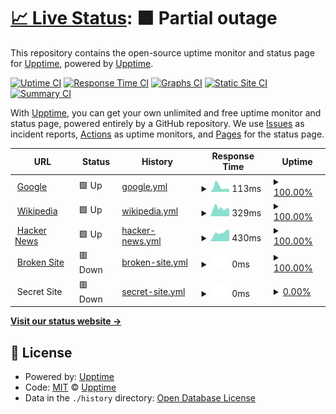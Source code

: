# [📈 Live Status](https://upptime.github.io/upptime): <!--live status--> **🟧 Partial outage**

This repository contains the open-source uptime monitor and status page for [Upptime](https://upptime.js.org), powered by [Upptime](https://github.com/upptime/upptime).

[![Uptime CI](https://github.com/koj-co/upptime/workflows/Uptime%20CI/badge.svg)](https://github.com/koj-co/upptime/actions?query=workflow%3A%22Uptime+CI%22)
[![Response Time CI](https://github.com/koj-co/upptime/workflows/Response%20Time%20CI/badge.svg)](https://github.com/koj-co/upptime/actions?query=workflow%3A%22Response+Time+CI%22)
[![Graphs CI](https://github.com/koj-co/upptime/workflows/Graphs%20CI/badge.svg)](https://github.com/koj-co/upptime/actions?query=workflow%3A%22Graphs+CI%22)
[![Static Site CI](https://github.com/koj-co/upptime/workflows/Static%20Site%20CI/badge.svg)](https://github.com/koj-co/upptime/actions?query=workflow%3A%22Static+Site+CI%22)
[![Summary CI](https://github.com/koj-co/upptime/workflows/Summary%20CI/badge.svg)](https://github.com/koj-co/upptime/actions?query=workflow%3A%22Summary+CI%22)

With [Upptime](https://upptime.js.org), you can get your own unlimited and free uptime monitor and status page, powered entirely by a GitHub repository. We use [Issues](https://github.com/upptime/upptime/issues) as incident reports, [Actions](https://github.com/Seklfreak/upptime/actions) as uptime monitors, and [Pages](https://upptime.github.io/upptime) for the status page.

<!--start: status pages-->
<!-- This summary is generated by Upptime (https://github.com/upptime/upptime) -->
<!-- Do not edit this manually, your changes will be overwritten -->
<!-- prettier-ignore -->
| URL | Status | History | Response Time | Uptime |
| --- | ------ | ------- | ------------- | ------ |
| <img alt="" src="https://favicons.githubusercontent.com/www.google.com" height="13"> [Google](https://www.google.com) | 🟩 Up | [google.yml](https://github.com/Seklfreak/upptime/commits/HEAD/history/google.yml) | <details><summary><img alt="Response time graph" src="./graphs/google/response-time-week.png" height="20"> 113ms</summary><br><a href="https://Seklfreak.github.io/upptime/history/google"><img alt="Response time 88" src="https://img.shields.io/endpoint?url=https%3A%2F%2Fraw.githubusercontent.com%2FSeklfreak%2Fupptime%2FHEAD%2Fapi%2Fgoogle%2Fresponse-time.json"></a><br><a href="https://Seklfreak.github.io/upptime/history/google"><img alt="24-hour response time 82" src="https://img.shields.io/endpoint?url=https%3A%2F%2Fraw.githubusercontent.com%2FSeklfreak%2Fupptime%2FHEAD%2Fapi%2Fgoogle%2Fresponse-time-day.json"></a><br><a href="https://Seklfreak.github.io/upptime/history/google"><img alt="7-day response time 113" src="https://img.shields.io/endpoint?url=https%3A%2F%2Fraw.githubusercontent.com%2FSeklfreak%2Fupptime%2FHEAD%2Fapi%2Fgoogle%2Fresponse-time-week.json"></a><br><a href="https://Seklfreak.github.io/upptime/history/google"><img alt="30-day response time 89" src="https://img.shields.io/endpoint?url=https%3A%2F%2Fraw.githubusercontent.com%2FSeklfreak%2Fupptime%2FHEAD%2Fapi%2Fgoogle%2Fresponse-time-month.json"></a><br><a href="https://Seklfreak.github.io/upptime/history/google"><img alt="1-year response time 88" src="https://img.shields.io/endpoint?url=https%3A%2F%2Fraw.githubusercontent.com%2FSeklfreak%2Fupptime%2FHEAD%2Fapi%2Fgoogle%2Fresponse-time-year.json"></a></details> | <details><summary><a href="https://Seklfreak.github.io/upptime/history/google">100.00%</a></summary><a href="https://Seklfreak.github.io/upptime/history/google"><img alt="All-time uptime 100.00%" src="https://img.shields.io/endpoint?url=https%3A%2F%2Fraw.githubusercontent.com%2FSeklfreak%2Fupptime%2FHEAD%2Fapi%2Fgoogle%2Fuptime.json"></a><br><a href="https://Seklfreak.github.io/upptime/history/google"><img alt="24-hour uptime 100.00%" src="https://img.shields.io/endpoint?url=https%3A%2F%2Fraw.githubusercontent.com%2FSeklfreak%2Fupptime%2FHEAD%2Fapi%2Fgoogle%2Fuptime-day.json"></a><br><a href="https://Seklfreak.github.io/upptime/history/google"><img alt="7-day uptime 100.00%" src="https://img.shields.io/endpoint?url=https%3A%2F%2Fraw.githubusercontent.com%2FSeklfreak%2Fupptime%2FHEAD%2Fapi%2Fgoogle%2Fuptime-week.json"></a><br><a href="https://Seklfreak.github.io/upptime/history/google"><img alt="30-day uptime 100.00%" src="https://img.shields.io/endpoint?url=https%3A%2F%2Fraw.githubusercontent.com%2FSeklfreak%2Fupptime%2FHEAD%2Fapi%2Fgoogle%2Fuptime-month.json"></a><br><a href="https://Seklfreak.github.io/upptime/history/google"><img alt="1-year uptime 100.00%" src="https://img.shields.io/endpoint?url=https%3A%2F%2Fraw.githubusercontent.com%2FSeklfreak%2Fupptime%2FHEAD%2Fapi%2Fgoogle%2Fuptime-year.json"></a></details>
| <img alt="" src="https://favicons.githubusercontent.com/en.wikipedia.org" height="13"> [Wikipedia](https://en.wikipedia.org) | 🟩 Up | [wikipedia.yml](https://github.com/Seklfreak/upptime/commits/HEAD/history/wikipedia.yml) | <details><summary><img alt="Response time graph" src="./graphs/wikipedia/response-time-week.png" height="20"> 329ms</summary><br><a href="https://Seklfreak.github.io/upptime/history/wikipedia"><img alt="Response time 183" src="https://img.shields.io/endpoint?url=https%3A%2F%2Fraw.githubusercontent.com%2FSeklfreak%2Fupptime%2FHEAD%2Fapi%2Fwikipedia%2Fresponse-time.json"></a><br><a href="https://Seklfreak.github.io/upptime/history/wikipedia"><img alt="24-hour response time 746" src="https://img.shields.io/endpoint?url=https%3A%2F%2Fraw.githubusercontent.com%2FSeklfreak%2Fupptime%2FHEAD%2Fapi%2Fwikipedia%2Fresponse-time-day.json"></a><br><a href="https://Seklfreak.github.io/upptime/history/wikipedia"><img alt="7-day response time 329" src="https://img.shields.io/endpoint?url=https%3A%2F%2Fraw.githubusercontent.com%2FSeklfreak%2Fupptime%2FHEAD%2Fapi%2Fwikipedia%2Fresponse-time-week.json"></a><br><a href="https://Seklfreak.github.io/upptime/history/wikipedia"><img alt="30-day response time 289" src="https://img.shields.io/endpoint?url=https%3A%2F%2Fraw.githubusercontent.com%2FSeklfreak%2Fupptime%2FHEAD%2Fapi%2Fwikipedia%2Fresponse-time-month.json"></a><br><a href="https://Seklfreak.github.io/upptime/history/wikipedia"><img alt="1-year response time 183" src="https://img.shields.io/endpoint?url=https%3A%2F%2Fraw.githubusercontent.com%2FSeklfreak%2Fupptime%2FHEAD%2Fapi%2Fwikipedia%2Fresponse-time-year.json"></a></details> | <details><summary><a href="https://Seklfreak.github.io/upptime/history/wikipedia">100.00%</a></summary><a href="https://Seklfreak.github.io/upptime/history/wikipedia"><img alt="All-time uptime 100.00%" src="https://img.shields.io/endpoint?url=https%3A%2F%2Fraw.githubusercontent.com%2FSeklfreak%2Fupptime%2FHEAD%2Fapi%2Fwikipedia%2Fuptime.json"></a><br><a href="https://Seklfreak.github.io/upptime/history/wikipedia"><img alt="24-hour uptime 100.00%" src="https://img.shields.io/endpoint?url=https%3A%2F%2Fraw.githubusercontent.com%2FSeklfreak%2Fupptime%2FHEAD%2Fapi%2Fwikipedia%2Fuptime-day.json"></a><br><a href="https://Seklfreak.github.io/upptime/history/wikipedia"><img alt="7-day uptime 100.00%" src="https://img.shields.io/endpoint?url=https%3A%2F%2Fraw.githubusercontent.com%2FSeklfreak%2Fupptime%2FHEAD%2Fapi%2Fwikipedia%2Fuptime-week.json"></a><br><a href="https://Seklfreak.github.io/upptime/history/wikipedia"><img alt="30-day uptime 100.00%" src="https://img.shields.io/endpoint?url=https%3A%2F%2Fraw.githubusercontent.com%2FSeklfreak%2Fupptime%2FHEAD%2Fapi%2Fwikipedia%2Fuptime-month.json"></a><br><a href="https://Seklfreak.github.io/upptime/history/wikipedia"><img alt="1-year uptime 100.00%" src="https://img.shields.io/endpoint?url=https%3A%2F%2Fraw.githubusercontent.com%2FSeklfreak%2Fupptime%2FHEAD%2Fapi%2Fwikipedia%2Fuptime-year.json"></a></details>
| <img alt="" src="https://favicons.githubusercontent.com/news.ycombinator.com" height="13"> [Hacker News](https://news.ycombinator.com) | 🟩 Up | [hacker-news.yml](https://github.com/Seklfreak/upptime/commits/HEAD/history/hacker-news.yml) | <details><summary><img alt="Response time graph" src="./graphs/hacker-news/response-time-week.png" height="20"> 430ms</summary><br><a href="https://Seklfreak.github.io/upptime/history/hacker-news"><img alt="Response time 390" src="https://img.shields.io/endpoint?url=https%3A%2F%2Fraw.githubusercontent.com%2FSeklfreak%2Fupptime%2FHEAD%2Fapi%2Fhacker-news%2Fresponse-time.json"></a><br><a href="https://Seklfreak.github.io/upptime/history/hacker-news"><img alt="24-hour response time 397" src="https://img.shields.io/endpoint?url=https%3A%2F%2Fraw.githubusercontent.com%2FSeklfreak%2Fupptime%2FHEAD%2Fapi%2Fhacker-news%2Fresponse-time-day.json"></a><br><a href="https://Seklfreak.github.io/upptime/history/hacker-news"><img alt="7-day response time 430" src="https://img.shields.io/endpoint?url=https%3A%2F%2Fraw.githubusercontent.com%2FSeklfreak%2Fupptime%2FHEAD%2Fapi%2Fhacker-news%2Fresponse-time-week.json"></a><br><a href="https://Seklfreak.github.io/upptime/history/hacker-news"><img alt="30-day response time 370" src="https://img.shields.io/endpoint?url=https%3A%2F%2Fraw.githubusercontent.com%2FSeklfreak%2Fupptime%2FHEAD%2Fapi%2Fhacker-news%2Fresponse-time-month.json"></a><br><a href="https://Seklfreak.github.io/upptime/history/hacker-news"><img alt="1-year response time 390" src="https://img.shields.io/endpoint?url=https%3A%2F%2Fraw.githubusercontent.com%2FSeklfreak%2Fupptime%2FHEAD%2Fapi%2Fhacker-news%2Fresponse-time-year.json"></a></details> | <details><summary><a href="https://Seklfreak.github.io/upptime/history/hacker-news">100.00%</a></summary><a href="https://Seklfreak.github.io/upptime/history/hacker-news"><img alt="All-time uptime 99.97%" src="https://img.shields.io/endpoint?url=https%3A%2F%2Fraw.githubusercontent.com%2FSeklfreak%2Fupptime%2FHEAD%2Fapi%2Fhacker-news%2Fuptime.json"></a><br><a href="https://Seklfreak.github.io/upptime/history/hacker-news"><img alt="24-hour uptime 100.00%" src="https://img.shields.io/endpoint?url=https%3A%2F%2Fraw.githubusercontent.com%2FSeklfreak%2Fupptime%2FHEAD%2Fapi%2Fhacker-news%2Fuptime-day.json"></a><br><a href="https://Seklfreak.github.io/upptime/history/hacker-news"><img alt="7-day uptime 100.00%" src="https://img.shields.io/endpoint?url=https%3A%2F%2Fraw.githubusercontent.com%2FSeklfreak%2Fupptime%2FHEAD%2Fapi%2Fhacker-news%2Fuptime-week.json"></a><br><a href="https://Seklfreak.github.io/upptime/history/hacker-news"><img alt="30-day uptime 100.00%" src="https://img.shields.io/endpoint?url=https%3A%2F%2Fraw.githubusercontent.com%2FSeklfreak%2Fupptime%2FHEAD%2Fapi%2Fhacker-news%2Fuptime-month.json"></a><br><a href="https://Seklfreak.github.io/upptime/history/hacker-news"><img alt="1-year uptime 99.96%" src="https://img.shields.io/endpoint?url=https%3A%2F%2Fraw.githubusercontent.com%2FSeklfreak%2Fupptime%2FHEAD%2Fapi%2Fhacker-news%2Fuptime-year.json"></a></details>
| <img alt="" src="https://favicons.githubusercontent.com/thissitedoesnotexist.com" height="13"> [Broken Site](https://thissitedoesnotexist.com) | 🟥 Down | [broken-site.yml](https://github.com/Seklfreak/upptime/commits/HEAD/history/broken-site.yml) | <details><summary><img alt="Response time graph" src="./graphs/broken-site/response-time-week.png" height="20"> 0ms</summary><br><a href="https://Seklfreak.github.io/upptime/history/broken-site"><img alt="Response time 0" src="https://img.shields.io/endpoint?url=https%3A%2F%2Fraw.githubusercontent.com%2FSeklfreak%2Fupptime%2FHEAD%2Fapi%2Fbroken-site%2Fresponse-time.json"></a><br><a href="https://Seklfreak.github.io/upptime/history/broken-site"><img alt="24-hour response time 0" src="https://img.shields.io/endpoint?url=https%3A%2F%2Fraw.githubusercontent.com%2FSeklfreak%2Fupptime%2FHEAD%2Fapi%2Fbroken-site%2Fresponse-time-day.json"></a><br><a href="https://Seklfreak.github.io/upptime/history/broken-site"><img alt="7-day response time 0" src="https://img.shields.io/endpoint?url=https%3A%2F%2Fraw.githubusercontent.com%2FSeklfreak%2Fupptime%2FHEAD%2Fapi%2Fbroken-site%2Fresponse-time-week.json"></a><br><a href="https://Seklfreak.github.io/upptime/history/broken-site"><img alt="30-day response time 0" src="https://img.shields.io/endpoint?url=https%3A%2F%2Fraw.githubusercontent.com%2FSeklfreak%2Fupptime%2FHEAD%2Fapi%2Fbroken-site%2Fresponse-time-month.json"></a><br><a href="https://Seklfreak.github.io/upptime/history/broken-site"><img alt="1-year response time 0" src="https://img.shields.io/endpoint?url=https%3A%2F%2Fraw.githubusercontent.com%2FSeklfreak%2Fupptime%2FHEAD%2Fapi%2Fbroken-site%2Fresponse-time-year.json"></a></details> | <details><summary><a href="https://Seklfreak.github.io/upptime/history/broken-site">100.00%</a></summary><a href="https://Seklfreak.github.io/upptime/history/broken-site"><img alt="All-time uptime 100.00%" src="https://img.shields.io/endpoint?url=https%3A%2F%2Fraw.githubusercontent.com%2FSeklfreak%2Fupptime%2FHEAD%2Fapi%2Fbroken-site%2Fuptime.json"></a><br><a href="https://Seklfreak.github.io/upptime/history/broken-site"><img alt="24-hour uptime 100.00%" src="https://img.shields.io/endpoint?url=https%3A%2F%2Fraw.githubusercontent.com%2FSeklfreak%2Fupptime%2FHEAD%2Fapi%2Fbroken-site%2Fuptime-day.json"></a><br><a href="https://Seklfreak.github.io/upptime/history/broken-site"><img alt="7-day uptime 100.00%" src="https://img.shields.io/endpoint?url=https%3A%2F%2Fraw.githubusercontent.com%2FSeklfreak%2Fupptime%2FHEAD%2Fapi%2Fbroken-site%2Fuptime-week.json"></a><br><a href="https://Seklfreak.github.io/upptime/history/broken-site"><img alt="30-day uptime 100.00%" src="https://img.shields.io/endpoint?url=https%3A%2F%2Fraw.githubusercontent.com%2FSeklfreak%2Fupptime%2FHEAD%2Fapi%2Fbroken-site%2Fuptime-month.json"></a><br><a href="https://Seklfreak.github.io/upptime/history/broken-site"><img alt="1-year uptime 100.00%" src="https://img.shields.io/endpoint?url=https%3A%2F%2Fraw.githubusercontent.com%2FSeklfreak%2Fupptime%2FHEAD%2Fapi%2Fbroken-site%2Fuptime-year.json"></a></details>
| <img alt="" src="https://favicons.githubusercontent.com/null" height="13"> Secret Site | 🟥 Down | [secret-site.yml](https://github.com/Seklfreak/upptime/commits/HEAD/history/secret-site.yml) | <details><summary><img alt="Response time graph" src="./graphs/secret-site/response-time-week.png" height="20"> 0ms</summary><br><a href="https://Seklfreak.github.io/upptime/history/secret-site"><img alt="Response time 0" src="https://img.shields.io/endpoint?url=https%3A%2F%2Fraw.githubusercontent.com%2FSeklfreak%2Fupptime%2FHEAD%2Fapi%2Fsecret-site%2Fresponse-time.json"></a><br><a href="https://Seklfreak.github.io/upptime/history/secret-site"><img alt="24-hour response time 0" src="https://img.shields.io/endpoint?url=https%3A%2F%2Fraw.githubusercontent.com%2FSeklfreak%2Fupptime%2FHEAD%2Fapi%2Fsecret-site%2Fresponse-time-day.json"></a><br><a href="https://Seklfreak.github.io/upptime/history/secret-site"><img alt="7-day response time 0" src="https://img.shields.io/endpoint?url=https%3A%2F%2Fraw.githubusercontent.com%2FSeklfreak%2Fupptime%2FHEAD%2Fapi%2Fsecret-site%2Fresponse-time-week.json"></a><br><a href="https://Seklfreak.github.io/upptime/history/secret-site"><img alt="30-day response time 0" src="https://img.shields.io/endpoint?url=https%3A%2F%2Fraw.githubusercontent.com%2FSeklfreak%2Fupptime%2FHEAD%2Fapi%2Fsecret-site%2Fresponse-time-month.json"></a><br><a href="https://Seklfreak.github.io/upptime/history/secret-site"><img alt="1-year response time 0" src="https://img.shields.io/endpoint?url=https%3A%2F%2Fraw.githubusercontent.com%2FSeklfreak%2Fupptime%2FHEAD%2Fapi%2Fsecret-site%2Fresponse-time-year.json"></a></details> | <details><summary><a href="https://Seklfreak.github.io/upptime/history/secret-site">0.00%</a></summary><a href="https://Seklfreak.github.io/upptime/history/secret-site"><img alt="All-time uptime 31.92%" src="https://img.shields.io/endpoint?url=https%3A%2F%2Fraw.githubusercontent.com%2FSeklfreak%2Fupptime%2FHEAD%2Fapi%2Fsecret-site%2Fuptime.json"></a><br><a href="https://Seklfreak.github.io/upptime/history/secret-site"><img alt="24-hour uptime 0.00%" src="https://img.shields.io/endpoint?url=https%3A%2F%2Fraw.githubusercontent.com%2FSeklfreak%2Fupptime%2FHEAD%2Fapi%2Fsecret-site%2Fuptime-day.json"></a><br><a href="https://Seklfreak.github.io/upptime/history/secret-site"><img alt="7-day uptime 0.00%" src="https://img.shields.io/endpoint?url=https%3A%2F%2Fraw.githubusercontent.com%2FSeklfreak%2Fupptime%2FHEAD%2Fapi%2Fsecret-site%2Fuptime-week.json"></a><br><a href="https://Seklfreak.github.io/upptime/history/secret-site"><img alt="30-day uptime 1.38%" src="https://img.shields.io/endpoint?url=https%3A%2F%2Fraw.githubusercontent.com%2FSeklfreak%2Fupptime%2FHEAD%2Fapi%2Fsecret-site%2Fuptime-month.json"></a><br><a href="https://Seklfreak.github.io/upptime/history/secret-site"><img alt="1-year uptime 18.02%" src="https://img.shields.io/endpoint?url=https%3A%2F%2Fraw.githubusercontent.com%2FSeklfreak%2Fupptime%2FHEAD%2Fapi%2Fsecret-site%2Fuptime-year.json"></a></details>

<!--end: status pages-->

[**Visit our status website →**](https://upptime.github.io/upptime)

## 📄 License

- Powered by: [Upptime](https://github.com/upptime/upptime)
- Code: [MIT](./LICENSE) © [Upptime](https://upptime.js.org)
- Data in the `./history` directory: [Open Database License](https://opendatacommons.org/licenses/odbl/1-0/)
